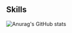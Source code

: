


<h2>Skills</h2>

































![Anurag's GitHub stats](https://github-readme-stats.vercel.app/api?username=Ch4nh33&show_icons=true&theme=jollys)
